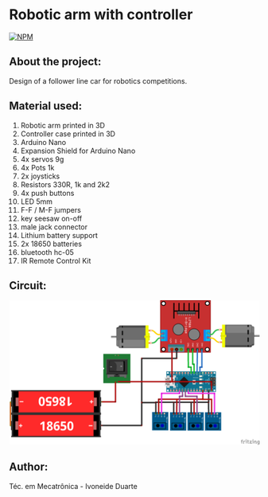 # Robotic arm with controller

[![NPM](https://img.shields.io/npm/l/react)](https://github.com/Ivoneideduarte/robotic-arm-with-controller/blob/main/LICENSE) 

 ## About the project:
 Design of a follower line car for robotics competitions.
 
## Material used:
  1. Robotic arm printed in 3D 
  2. Controller case printed in 3D 
  3. Arduino Nano 
  4. Expansion Shield for Arduino Nano
  5. 4x servos 9g
  6. 4x Pots 1k
  7. 2x joysticks
  8. Resistors 330R, 1k and 2k2
  9. 4x push buttons
  10. LED 5mm
  11. F-F / M-F jumpers
  12. key seesaw on-off
  13. male jack connector
  14. Lithium battery support
  15. 2x 18650 batteries
  16. bluetooth hc-05
  17. IR Remote Control Kit
 
 ## Circuit:
 ![Web 1](https://github.com/Ivoneideduarte/line-follower-car/blob/main/Circuit/Car-line-follower_bb.png)
 
 ## Author:
 Téc. em Mecatrônica - Ivoneide Duarte
